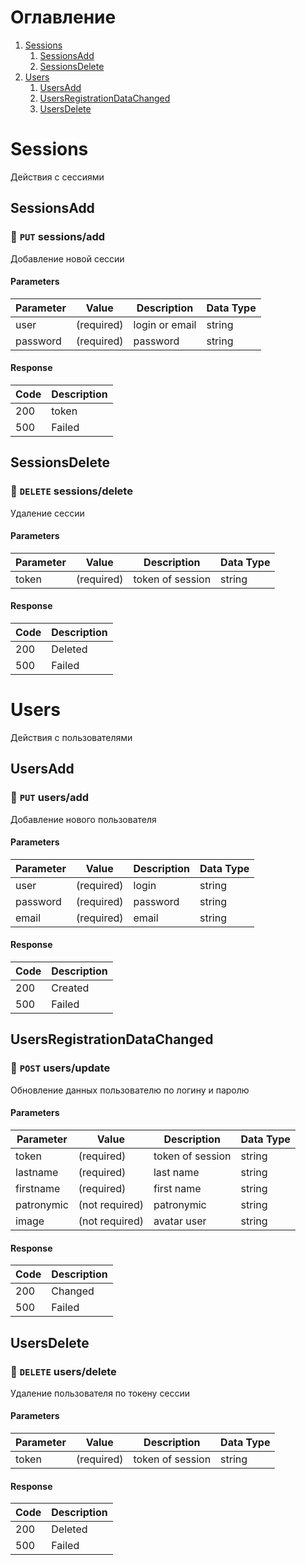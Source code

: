# Оглавление
1. [Sessions](#Sessions)
    1. [SessionsAdd](#SessionsAdd)
    1. [SessionsDelete](#SessionsDelete)
2. [Users](#Users)
    1. [UsersAdd](#UsersAdd)
    1. [UsersRegistrationDataChanged](#UsersRegistrationDataChanged)
    1. [UsersDelete](#UsersDelete)
# Sessions
Действия с сессиями
            
## SessionsAdd
### :orange_book: `PUT` **sessions/add**
Добавление новой сессии
            
#### Parameters
| Parameter | Value | Description | Data Type |
|-|-|-|-|
| user | (required) | login or email | string |
| password | (required) | password | string |
#### Response
| Code | Description |
|-|-|
| 200 | token |
| 500 | Failed |
## SessionsDelete
### :closed_book: `DELETE` **sessions/delete**
Удаление сессии
            
#### Parameters
| Parameter | Value | Description | Data Type |
|-|-|-|-|
| token | (required) | token of session | string |
#### Response
| Code | Description |
|-|-|
| 200 | Deleted |
| 500 | Failed |
# Users
Действия с пользователями
            
## UsersAdd
### :orange_book: `PUT` **users/add**
Добавление нового пользователя
            
#### Parameters
| Parameter | Value | Description | Data Type |
|-|-|-|-|
| user | (required) | login | string |
| password | (required) | password | string |
| email | (required) | email | string |
#### Response
| Code | Description |
|-|-|
| 200 | Created |
| 500 | Failed |
## UsersRegistrationDataChanged
### :green_book: `POST` **users/update**
Обновление данных пользователю по логину и паролю
            
#### Parameters
| Parameter | Value | Description | Data Type |
|-|-|-|-|
| token | (required) | token of session | string |
| lastname | (required) | last name | string |
| firstname | (required) | first name | string |
| patronymic | (not required) | patronymic | string |
| image | (not required) | avatar user | string |
#### Response
| Code | Description |
|-|-|
| 200 | Changed |
| 500 | Failed |
## UsersDelete
### :closed_book: `DELETE` **users/delete**
Удаление пользователя по токену сессии
            
#### Parameters
| Parameter | Value | Description | Data Type |
|-|-|-|-|
| token | (required) | token of session | string |
#### Response
| Code | Description |
|-|-|
| 200 | Deleted |
| 500 | Failed |
